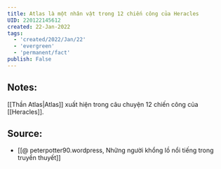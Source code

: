 ```yaml
---
title: Atlas là một nhân vật trong 12 chiến công của Heracles
UID: 220122145612
created: 22-Jan-2022
tags:
  - 'created/2022/Jan/22'
  - 'evergreen'
  - 'permanent/fact'
publish: False
---
```

## Notes:
[[Thần Atlas|Atlas]] xuất hiện trong câu chuyện 12 chiến công của [[Heracles]].

## Source:
- [[@ peterpotter90.wordpress, Những người khổng lồ nổi tiếng trong truyền thuyết]]


